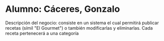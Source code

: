 # Alumno: Cáceres, Gonzalo
Descripción del negocio: consiste en un sistema el cual permitirá publicar recetas (símil "El Gourmet") o también modificarlas y eliminarlas. Cada receta pertenecerá a una categoría 
